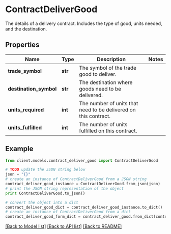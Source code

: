 # ContractDeliverGood

The details of a delivery contract. Includes the type of good, units needed, and the destination.

## Properties

Name | Type | Description | Notes
------------ | ------------- | ------------- | -------------
**trade_symbol** | **str** | The symbol of the trade good to deliver. | 
**destination_symbol** | **str** | The destination where goods need to be delivered. | 
**units_required** | **int** | The number of units that need to be delivered on this contract. | 
**units_fulfilled** | **int** | The number of units fulfilled on this contract. | 

## Example

```python
from client.models.contract_deliver_good import ContractDeliverGood

# TODO update the JSON string below
json = "{}"
# create an instance of ContractDeliverGood from a JSON string
contract_deliver_good_instance = ContractDeliverGood.from_json(json)
# print the JSON string representation of the object
print ContractDeliverGood.to_json()

# convert the object into a dict
contract_deliver_good_dict = contract_deliver_good_instance.to_dict()
# create an instance of ContractDeliverGood from a dict
contract_deliver_good_form_dict = contract_deliver_good.from_dict(contract_deliver_good_dict)
```
[[Back to Model list]](../README.md#documentation-for-models) [[Back to API list]](../README.md#documentation-for-api-endpoints) [[Back to README]](../README.md)


